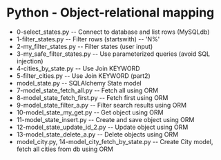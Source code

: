 #  Python - Object-relational mapping
- 0-select_states.py -- Connect to database and list rows (MySQLdb)
- 1-filter_states.py -- Filter rows (startswith) -- 'N%'
- 2-my_filter_states.py -- Filter states (user input)
- 3-my_safe_filter_states.py -- Use parameterized queries (avoid SQL injection)
- 4-cities_by_state.py -- Use Join KEYWORD
- 5-filter_cities.py -- Use Join KEYWORD (part2)
- model_state.py -- SQLAlchemy State model
- 7-model_state_fetch_all.py -- Fetch all using ORM
- 8-model_state_fetch_first.py -- Fetch first using ORM
- 9-model_state_filter_a.py -- Filter search results  using ORM
- 10-model_state_my_get.py -- Get object using ORM
- 11-model_state_insert.py -- Create and save object using ORM
- 12-model_state_update_id_2.py -- Update object using ORM
- 13-model_state_delete_a.py -- Delete objects using ORM
- model_city.py, 14-model_city_fetch_by_state.py -- Create City model, fetch all cities from db using ORM
